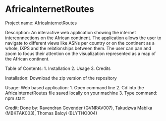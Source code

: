 # AfricaInternetRoutes

Project name: AfricaInternetRoutes

Description: An interactive web application showing the internet interconnections on the African continent. The application allows the user to navigate to different views like ASNs per country or on the continent as a whole, IXPS and the relationships between them. The user can pan and zoom to focus their attention on the visualization represented as a map of the African continent.

Table of Contents: 1. Installation
                   2. Usage
                   3. Credits

Installation: Download the zip version of the repository

Usage: Web based application:
       1. Open command line
       2. Cd into the AfricaInternetRoutes file saved locally on your machine
       3. Type command: npm start
       
Credit: Done by: Ravendran Govender (GVNRAV007), Takudzwa Mabika (MBKTAK003), Thomas Baloyi (BLYTHO004)
